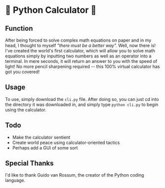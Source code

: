 # 🐍 Python Calculator 🧮

## Function

After being forced to solve complex math equations on paper and in my head, I thought to myself *"there must be a better way".* Well, now there is! I've created the world's first calculator, which will allow you to solve math equations simply by inputting two numbers as well as an operator into a terminal. In mere seconds, it will return an answer to you with the speed of light! No more pencil sharpening required -- this 100% virtual calculator has got you covered!

## Usage

To use, simply download the `cli.py` file. After doing so, you can just cd into the directory it was downloaded in, and simply type `python cli.py` to begin using the calculator.

## Todo

- Make the calculator sentient
- Create world peace using calculator-oriented tactics
- Perhaps add a GUI of some sort

## Special Thanks

I'd like to thank Guido van Rossum, the creator of the Python coding language.
